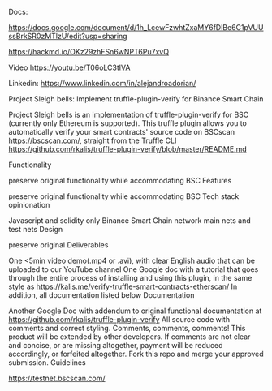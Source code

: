 


Docs:

https://docs.google.com/document/d/1h_LcewFzwhtZxaMY6fDlBe6C1pVUUssBrkSR0zMTlzU/edit?usp=sharing

https://hackmd.io/OKz29zhFSn6wNPT6Pu7xvQ



Video 
https://youtu.be/T06oLC3tlVA


Linkedin: https://www.linkedin.com/in/alejandroadorian/

Project Sleigh bells: Implement truffle-plugin-verify for Binance Smart Chain

Project Sleigh bells is an implementation of truffle-plugin-verify for BSC (currently only Ethereum is supported). This truffle plugin allows you to automatically verify your smart contracts' source code on BSCscan https://bscscan.com/, straight from the Truffle CLI https://github.com/rkalis/truffle-plugin-verify/blob/master/README.md

Functionality

preserve original functionality while accommodating BSC
Features

preserve original functionality while accommodating BSC
Tech stack opinionation

Javascript and solidity only
Binance Smart Chain network main nets and test nets
Design

preserve original
Deliverables

One <5min video demo(.mp4 or .avi), with clear English audio that can be uploaded to our YouTube channel
One Google doc with a tutorial that goes through the entire process of installing and using this plugin, in the same style as https://kalis.me/verify-truffle-smart-contracts-etherscan/
In addition, all documentation listed below
Documentation

Another Google Doc with addendum to original functional documentation at https://github.com/rkalis/truffle-plugin-verify
All source code with comments and correct styling. Comments, comments, comments! This product will be extended by other developers. If comments are not clear and concise, or are missing altogether, payment will be reduced accordingly, or forfeited altogether.
Fork this repo and merge your approved submission.
Guidelines

https://testnet.bscscan.com/